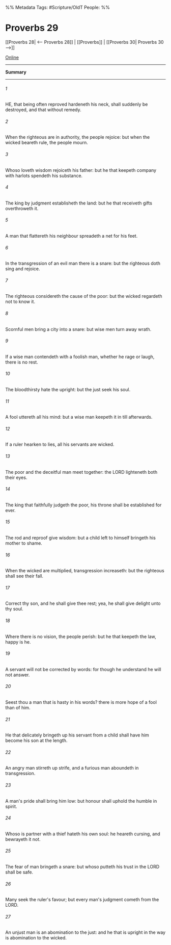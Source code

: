 

%% Metadata
Tags: #Scripture/OldT
People: 
%%
# Proverbs 29
[[Proverbs 28| <-- Proverbs 28]] | [[Proverbs]] | [[Proverbs 30| Proverbs 30 -->]]

[Online](https://churchofjesuschrist.org/study/scriptures/ot/prov/29?lang=eng)

---
__Summary__



---

###### 1
HE, that being often reproved hardeneth his neck, shall suddenly be destroyed, and that without remedy.
###### 2
When the righteous are in authority, the people rejoice: but when the wicked beareth rule, the people mourn.
###### 3
Whoso loveth wisdom rejoiceth his father: but he that keepeth company with harlots spendeth his substance.
###### 4
The king by judgment establisheth the land: but he that receiveth gifts overthroweth it.
###### 5
A man that flattereth his neighbour spreadeth a net for his feet.
###### 6
In the transgression of an evil man there is a snare: but the righteous doth sing and rejoice.
###### 7
The righteous considereth the cause of the poor: but the wicked regardeth not to know it.
###### 8
Scornful men bring a city into a snare: but wise men turn away wrath.
###### 9
If a wise man contendeth with a foolish man, whether he rage or laugh, there is no rest.
###### 10
The bloodthirsty hate the upright: but the just seek his soul.
###### 11
A fool uttereth all his mind: but a wise man keepeth it in till afterwards.
###### 12
If a ruler hearken to lies, all his servants are wicked.
###### 13
The poor and the deceitful man meet together: the LORD lighteneth both their eyes.
###### 14
The king that faithfully judgeth the poor, his throne shall be established for ever.
###### 15
The rod and reproof give wisdom: but a child left to himself bringeth his mother to shame.
###### 16
When the wicked are multiplied, transgression increaseth: but the righteous shall see their fall.
###### 17
Correct thy son, and he shall give thee rest; yea, he shall give delight unto thy soul.
###### 18
Where there is no vision, the people perish: but he that keepeth the law, happy is he.
###### 19
A servant will not be corrected by words: for though he understand he will not answer.
###### 20
Seest thou a man that is hasty in his words?  there is more hope of a fool than of him.
###### 21
He that delicately bringeth up his servant from a child shall have him become his son at the length.
###### 22
An angry man stirreth up strife, and a furious man aboundeth in transgression.
###### 23
A man's pride shall bring him low: but honour shall uphold the humble in spirit.
###### 24
Whoso is partner with a thief hateth his own soul: he heareth cursing, and bewrayeth it not.
###### 25
The fear of man bringeth a snare: but whoso putteth his trust in the LORD shall be safe.
###### 26
Many seek the ruler's favour; but every man's judgment cometh from the LORD.
###### 27
An unjust man is an abomination to the just: and he that is upright in the way is abomination to the wicked.



